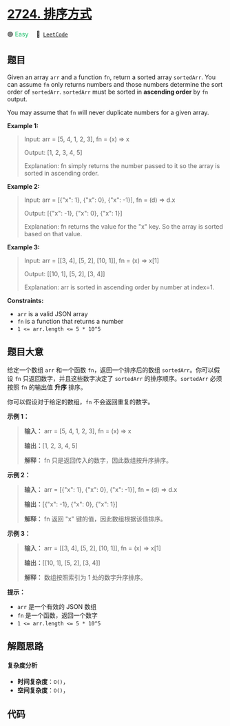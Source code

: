 # [2724. 排序方式](https://leetcode.com/problems/sort-by)

🟢 <font color=#15bd66>Easy</font>&emsp; 🔗&ensp;[`LeetCode`](https://leetcode.com/problems/sort-by)


## 题目

Given an array `arr` and a function `fn`, return a sorted array `sortedArr`.
You can assume `fn` only returns numbers and those numbers determine the sort
order of `sortedArr`. `sortedArr` must be sorted in **ascending order** by
`fn` output.

You may assume that `fn` will never duplicate numbers for a given array.



**Example 1:**

> Input: arr = [5, 4, 1, 2, 3], fn = (x) => x
> 
> Output: [1, 2, 3, 4, 5]
> 
> Explanation: fn simply returns the number passed to it so the array is sorted in ascending order.

**Example 2:**

> Input: arr = [{"x": 1}, {"x": 0}, {"x": -1}], fn = (d) => d.x
> 
> Output: [{"x": -1}, {"x": 0}, {"x": 1}]
> 
> Explanation: fn returns the value for the "x" key. So the array is sorted based on that value.

**Example 3:**

> Input: arr = [[3, 4], [5, 2], [10, 1]], fn = (x) => x[1]
> 
> Output: [[10, 1], [5, 2], [3, 4]]
> 
> Explanation: arr is sorted in ascending order by number at index=1. 

**Constraints:**

  * `arr` is a valid JSON array
  * `fn` is a function that returns a number
  * `1 <= arr.length <= 5 * 10^5`


## 题目大意

给定一个数组 `arr` 和一个函数 `fn`，返回一个排序后的数组 `sortedArr`。你可以假设 `fn` 只返回数字，并且这些数字决定了
`sortedArr` 的排序顺序。`sortedArr` 必须按照 `fn` 的输出值 **升序** 排序。

你可以假设对于给定的数组，`fn` 不会返回重复的数字。



**示例 1：**

> 
> 
> 
> 
> 
> **输入：** arr = [5, 4, 1, 2, 3], fn = (x) => x
> 
> **输出：**[1, 2, 3, 4, 5]
> 
> **解释：** fn 只是返回传入的数字，因此数组按升序排序。
> 
> 

**示例 2：**

> 
> 
> 
> 
> 
> **输入：** arr = [{"x": 1}, {"x": 0}, {"x": -1}], fn = (d) => d.x
> 
> **输出：**[{"x": -1}, {"x": 0}, {"x": 1}]
> 
> **解释：** fn 返回 "x" 键的值，因此数组根据该值排序。
> 
> 

**示例 3：**

> 
> 
> 
> 
> 
> **输入：** arr = [[3, 4], [5, 2], [10, 1]], fn = (x) => x[1]
> 
> **输出：**[[10, 1], [5, 2], [3, 4]]
> 
> **解释：** 数组按照索引为 1 处的数字升序排序。
> 
> 



**提示：**

  * `arr` 是一个有效的 JSON 数组
  * `fn` 是一个函数，返回一个数字
  * `1 <= arr.length <= 5 * 10^5`


## 解题思路

#### 复杂度分析

- **时间复杂度**：`O()`，
- **空间复杂度**：`O()`，

## 代码

```javascript

```